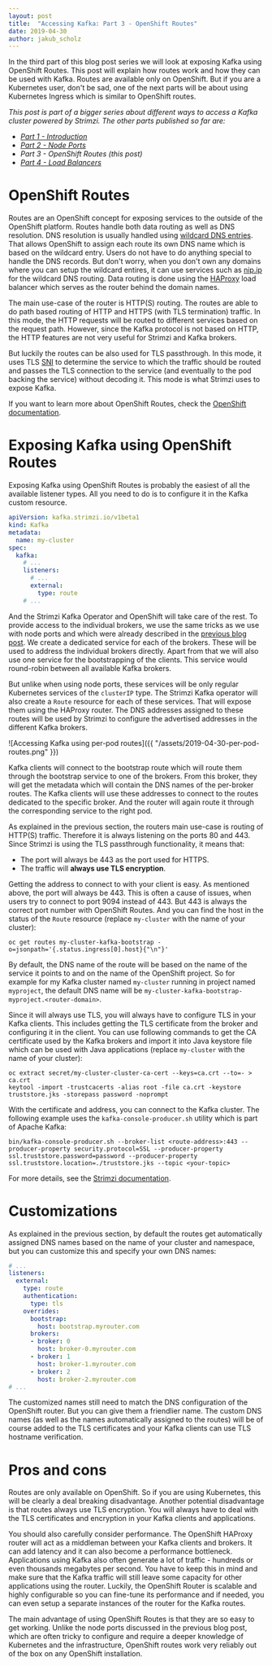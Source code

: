 ```yaml
---
layout: post
title:  "Accessing Kafka: Part 3 - OpenShift Routes"
date: 2019-04-30
author: jakub_scholz
---
```


In the third part of this blog post series we will look at exposing Kafka using OpenShift Routes.
This post will explain how routes work and how they can be used with Kafka.
Routes are available only on OpenShift.
But if you are a Kubernetes user, don't be sad, one of the next parts will be about using Kubernetes Ingress which is similar to OpenShift routes.

<!--more-->

_This post is part of a bigger series about different ways to access a Kafka cluster powered by Strimzi.
The other parts published so far are:_

* _[Part 1 - Introduction](https://strimzi.io/2019/04/17/accessing-kafka-part-1.html)_
* _[Part 2 - Node Ports](https://strimzi.io/2019/04/23/accessing-kafka-part-2.html)_
* _Part 3 - OpenShift Routes (this post)_
* _[Part 4 - Load Balancers](https://strimzi.io/2019/05/13/accessing-kafka-part-4.html)_

# OpenShift Routes

Routes are an OpenShift concept for exposing services to the outside of the OpenShift platform.
Routes handle both data routing as well as DNS resolution.
DNS resolution is usually handled using [wildcard DNS entries](https://en.wikipedia.org/wiki/Wildcard_DNS_record).
That allows OpenShift to assign each route its own DNS name which is based on the wildcard entry.
Users do not have to do anything special to handle the DNS records.
But don't worry, when you don't own any domains where you can setup the wildcard entires, it can use services such as [nip.ip](https://nip.io/) for the wildcard DNS routing.
Data routing is done using the [HAProxy](https://www.haproxy.org) load balancer which serves as the router behind the domain names.

The main use-case of the router is HTTP(S) routing.
The routes are able to do path based routing of HTTP and HTTPS (with TLS termination) traffic.
In this mode, the HTTP requests will be routed to different services based on the request path.
However, since the Kafka protocol is not based on HTTP, the HTTP features are not very useful for Strimzi and Kafka brokers.

But luckily the routes can be also used for TLS passthrough.
In this mode, it uses TLS [SNI](https://en.wikipedia.org/wiki/Server_Name_Indication) to determine the service to which the traffic should be routed and passes the TLS connection to the service (and eventually to the pod backing the service) without decoding it.
This mode is what Strimzi uses to expose Kafka.

If you want to learn more about OpenShift Routes, check the [OpenShift documentation](https://docs.openshift.com/container-platform/3.11/architecture/networking/routes.html).

# Exposing Kafka using OpenShift Routes

Exposing Kafka using OpenShift Routes is probably the easiest of all the available listener types.
All you need to do is to configure it in the Kafka custom resource.

```yaml
apiVersion: kafka.strimzi.io/v1beta1
kind: Kafka
metadata:
  name: my-cluster
spec:
  kafka:
    # ...
    listeners:
      # ...
      external:
        type: route
    # ...
```

And the Strimzi Kafka Operator and OpenShift will take care of the rest.
To provide access to the individual brokers, we use the same tricks as we use with node ports and which were already described in the [previous blog post](https://strimzi.io/2019/04/23/accessing-kafka-part-2.html).
We create a dedicated service for each of the brokers.
These will be used to address the individual brokers directly.
Apart from that we will also use one service for the bootstrapping of the clients.
This service would round-robin between all available Kafka brokers.

But unlike when using node ports, these services will be only regular Kubernetes services of the `clusterIP` type.
The Strimzi Kafka operator will also create a `Route` resource for each of these services.
That will expose them using the HAProxy router.
The DNS addresses assigned to these routes will be used by Strimzi to configure the advertised addresses in the different Kafka brokers.

![Accessing Kafka using per-pod routes]({{ "/assets/2019-04-30-per-pod-routes.png" }})

Kafka clients will connect to the bootstrap route which will route them through the bootstrap service to one of the brokers.
From this broker, they will get the metadata which will contain the DNS names of the per-broker routes.
The Kafka clients will use these addresses to connect to the routes dedicated to the specific broker.
And the router will again route it through the corresponding service to the right pod.

As explained in the previous section, the routers main use-case is routing of HTTP(S) traffic.
Therefore it is always listening on the ports 80 and 443.
Since Strimzi is using the TLS passthrough functionality, it means that:
* The port will always be 443 as the port used for HTTPS.
* The traffic will **always use TLS encryption**.

Getting the address to connect to with your client is easy.
As mentioned above, the port will always be 443.
This is often a cause of issues, when users try to connect to port 9094 instead of 443.
But 443 is always the correct port number with OpenShift Routes.
And you can find the host in the status of the `Route` resource (replace `my-cluster` with the name of your cluster):

```
oc get routes my-cluster-kafka-bootstrap -o=jsonpath='{.status.ingress[0].host}{"\n"}'
```

By default, the DNS name of the route will be based on the name of the service it points to and on the name of the OpenShift project.
So for example for my Kafka cluster named `my-cluster` running in project named `myproject`, the default DNS name will be `my-cluster-kafka-bootstrap-myproject.<router-domain>`.

Since it will always use TLS, you will always have to configure TLS in your Kafka clients.
This includes getting the TLS certificate from the broker and configuring it in the client.
You can use following commands to get the CA certificate used by the Kafka brokers and import it into Java keystore file which can be used with Java applications (replace `my-cluster` with the name of your cluster):

```
oc extract secret/my-cluster-cluster-ca-cert --keys=ca.crt --to=- > ca.crt
keytool -import -trustcacerts -alias root -file ca.crt -keystore truststore.jks -storepass password -noprompt
```

With the certificate and address, you can connect to the Kafka cluster.
The following example uses the `kafka-console-producer.sh` utility which is part of Apache Kafka:

```
bin/kafka-console-producer.sh --broker-list <route-address>:443 --producer-property security.protocol=SSL --producer-property ssl.truststore.password=password --producer-property ssl.truststore.location=./truststore.jks --topic <your-topic>
```

For more details, see the [Strimzi documentation](https://strimzi.io/docs/latest/full.html#proc-accessing-kafka-using-routes-deployment-configuration-kafka).

# Customizations

As explained in the previous section, by default the routes get automatically assigned DNS names based on the name of your cluster and namespace, but you can customize this and specify your own DNS names:

```yaml
# ...
listeners:
  external:
    type: route
    authentication:
      type: tls
    overrides:
      bootstrap:
        host: bootstrap.myrouter.com
      brokers:
      - broker: 0
        host: broker-0.myrouter.com
      - broker: 1
        host: broker-1.myrouter.com
      - broker: 2
        host: broker-2.myrouter.com
# ...
```

The customized names still need to match the DNS configuration of the OpenShift router.
But you can give them a friendlier name.
The custom DNS names (as well as the names automatically assigned to the routes) will be of course added to the TLS certificates and your Kafka clients can use TLS hostname verification.

# Pros and cons

Routes are only available on OpenShift.
So if you are using Kubernetes, this will be clearly a deal breaking disadvantage.
Another potential disadvantage is that routes always use TLS encryption.
You will always have to deal with the TLS certificates and encryption in your Kafka clients and applications.

You should also carefully consider performance.
The OpenShift HAProxy router will act as a middleman between your Kafka clients and brokers.
It can add latency and it can also become a performance bottleneck.
Applications using Kafka also often generate a lot of traffic - hundreds or even thousands megabytes per second.
You have to keep this in mind and make sure that the Kafka traffic will still leave some capacity for other applications using the router.
Luckily, the OpenShift Router is scalable and highly configurable so you can fine-tune its performance and if needed, you can even setup a separate instances of the router for the Kafka routes.

The main advantage of using OpenShift Routes is that they are so easy to get working.
Unlike the node ports discussed in the previous blog post, which are often tricky to configure and require a deeper knowledge of Kubernetes and the infrastructure, OpenShift routes work very reliably out of the box on any OpenShift installation.
